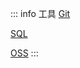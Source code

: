 ::: info 工具 <Badge type="tip" text="latest" />
[Git](/git/01-git-pull-repository)

[SQL](/sql/my-sql-single-table-operation)

[OSS](/oss/get-sts)
:::
